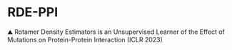 # RDE-PPI
:mountain: Rotamer Density Estimators is an Unsupervised Learner of the Effect of Mutations on Protein-Protein Interaction (ICLR 2023)
